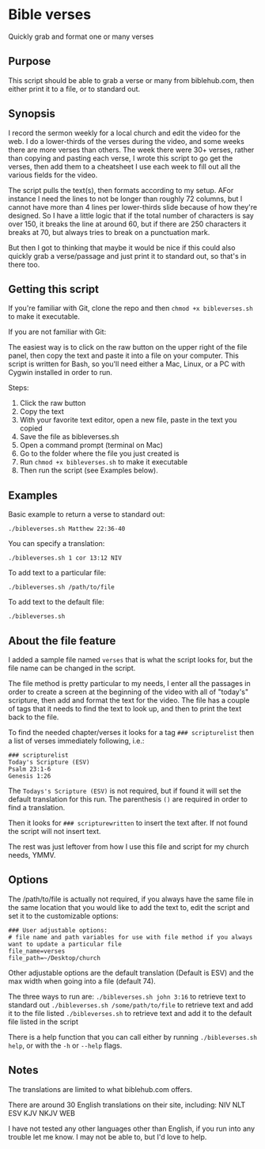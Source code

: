 # Bible verses
Quickly grab and format one or many verses 

## Purpose

This script should be able to grab a verse or many from biblehub.com, then either print it to a file, or to standard out. 

## Synopsis

I record the sermon weekly for a local church and edit the video for the web. I do a lower-thirds of the verses during the video, and some weeks there are more verses than others. The week there were 30+ verses, rather than copying and pasting each verse, I wrote this script to go get the verses, then add them to a cheatsheet I use each week to fill out all the various fields for the video.

The script pulls the text(s), then formats according to my setup. AFor instance I need the lines to not be longer than roughly 72 columns, but I cannot have more than 4 lines per lower-thirds slide because of how they're designed. So I have a little logic that if the total number of characters is say over 150, it breaks the line at around 60, but if there are 250 characters it breaks at 70, but always tries to break on a punctuation mark.

But then I got to thinking that maybe it would be nice if this could also quickly grab a verse/passage and just print it to standard out, so that's in there too.

## Getting this script

If you're familiar with Git, clone the repo and then `chmod +x bibleverses.sh` to make it executable.

If you are not familiar with Git:

The easiest way is to click on the raw button on the upper right of the file panel, then copy the text and paste it into a file on your computer. This script is written for Bash, so you'll need either a Mac, Linux, or a PC with Cygwin installed in order to run.

Steps:
1. Click the raw button
2. Copy the text
3. With your favorite text editor, open a new file, paste in the text you copied
4. Save the file as bibleverses.sh
5. Open a command prompt (terminal on Mac)
6. Go to the folder where the file you just created is
7. Run `chmod +x bibleverses.sh` to make it executable
8. Then run the script (see Examples below).

## Examples

Basic example to return a verse to standard out:
```
./bibleverses.sh Matthew 22:36-40
``` 

You can specify a translation:
```
./bibleverses.sh 1 cor 13:12 NIV
``` 

To add text to a particular file:
```
./bibleverses.sh /path/to/file
``` 

To add text to the default file:
```
./bibleverses.sh
``` 
 
## About the file feature

I added a sample file named `verses` that is what the script looks for, but the file name can be changed in the script. 

The file method is pretty particular to my needs, I enter all the passages in order to create a screen at the beginning of the video with all of "today's" scripture, then add and format the text for the video. The file has a couple of tags that it needs to find the text to look up, and then to print the text back to the file. 

To find the needed chapter/verses it looks for a tag `### scripturelist` then a list of verses immediately following, i.e.:
```
### scripturelist
Today's Scripture (ESV)
Psalm 23:1-6
Genesis 1:26
```

The `Todays's Scripture (ESV)` is not required, but if found it will set the default translation for this run. The parenthesis `()` are required in order to find a translation.

Then it looks for `### scripturewritten` to insert the text after. If not found the script will not insert text.

The rest was just leftover from how I use this file and script for my church needs, YMMV.

## Options

The /path/to/file is actually not required, if you always have the same file in the same location that you would like to add the text to, edit the script and set it to the customizable options:
```
### User adjustable options:
# file name and path variables for use with file method if you always want to update a particular file
file_name=verses
file_path=~/Desktop/church
```

Other adjustable options are the default translation (Default is ESV) and the max width when going into a file (default 74).

The three ways to run are:
`./bibleverses.sh john 3:16` to retrieve text to standard out
`./bibleverses.sh /some/path/to/file` to retrieve text and add it to the file listed
`./bibleverses.sh` to retrieve text and add it to the default file listed in the script

There is a help function that you can call either by running `./bibleverses.sh help`, or with the `-h` or `--help` flags.


## Notes

The translations are limited to what biblehub.com offers. 

There are around 30 English translations on their site, including:
NIV
NLT
ESV
KJV
NKJV
WEB

I have not tested any other languages other than English, if you run into any trouble let me know. I may not be able to, but I'd love to help.
